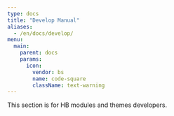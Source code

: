 ```yaml
---
type: docs
title: "Develop Manual"
aliases:
  - /en/docs/develop/
menu:
  main:
    parent: docs
    params:
      icon:
        vendor: bs
        name: code-square
        className: text-warning
---
```


This section is for HB modules and themes developers.

<!--more-->
